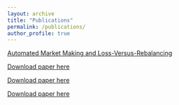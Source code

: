 ```yaml
---
layout: archive
title: "Publications"
permalink: /publications/
author_profile: true
---
```

<!--- FOR SEPARATE PAGES, uncomment this.
{% if author.googlescholar %}
  You can also find my articles on <u><a href="{{author.googlescholar}}">my Google Scholar profile</a>.</u>
{% endif %}

{% include base_path %}

{% for post in site.publications reversed %}
  {% include archive-single.html %}
{% endfor %}
--->

[Automated Market Making and Loss-Versus-Rebalancing](https://arxiv.org/pdf/2208.06046)

[Download paper here](https://arxiv.org/pdf/2209.11293)

[Download paper here](https://arxiv.org/pdf/2203.14129)

[Download paper here](https://arxiv.org/pdf/2202.11199)
